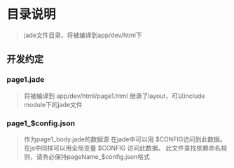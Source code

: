 # 目录说明
> jade文件目录，将被编译到app/dev/html下

## 开发约定

### page1.jade
> 将被编译到 app/dev/html/page1.html
> 继承了layout，可以include module下的jade文件

### page1_$config.json

> 作为page1_body.jade的数据源
> 在jade中可以用 $CONFIG访问到此数据。
> 在js中同样可以用全局变量 $CONFIG 访问此数据。
> 此文件查找依赖命名规则，请务必保持pageName_$config.json格式
